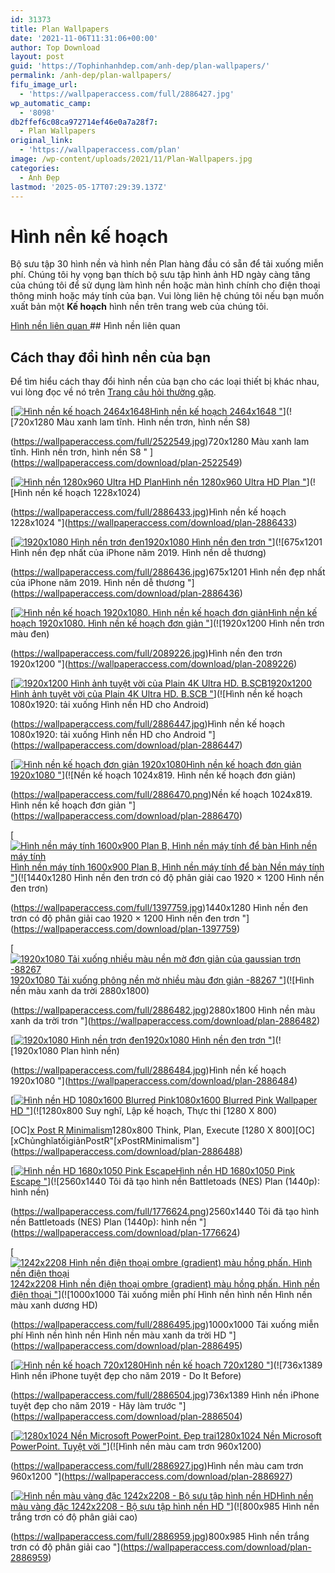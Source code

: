 ```yaml
---
id: 31373
title: Plan Wallpapers
date: '2021-11-06T11:31:06+00:00'
author: Top Download
layout: post
guid: 'https://Tophinhanhdep.com/anh-dep/plan-wallpapers/'
permalink: /anh-dep/plan-wallpapers/
fifu_image_url:
  - 'https://wallpaperaccess.com/full/2886427.jpg'
wp_automatic_camp:
  - '8098'
db2ffef6c08ca972714ef46e0a7a28f7:
  - Plan Wallpapers
original_link:
  - 'https://wallpaperaccess.com/plan'
image: /wp-content/uploads/2021/11/Plan-Wallpapers.jpg
categories:
  - Ảnh Đẹp
lastmod: '2025-05-17T07:29:39.137Z'
---
```

# Hình nền kế hoạch

Bộ sưu tập 30 hình nền và hình nền Plan hàng đầu có sẵn để tải xuống miễn phí. Chúng tôi hy vọng bạn thích bộ sưu tập hình ảnh HD ngày càng tăng của chúng tôi để sử dụng làm hình nền hoặc màn hình chính cho điện thoại thông minh hoặc máy tính của bạn. Vui lòng liên hệ chúng tôi nếu bạn muốn xuất bản một **Kế hoạch** hình nền trên trang web của chúng tôi.

[Hình nền liên quan ](#related) ## Hình nền liên quan

## Cách thay đổi hình nền của bạn

Để tìm hiểu cách thay đổi hình nền của bạn cho các loại thiết bị khác nhau, vui lòng đọc về nó trên [Trang câu hỏi thường gặp](https://tophinhanhdep.com/faq/).

  
[[![Hình nền kế hoạch 2464x1648](https://wallpaperaccess.com/full/2886427.jpg)Hình nền kế hoạch 2464x1648 "](https://wallpaperaccess.com/download/plan-2886427)](![720x1280 Màu xanh lam tĩnh.  Hình nền trơn, hình nền S8)

(https://wallpaperaccess.com/full/2522549.jpg)720x1280 Màu xanh lam tĩnh. Hình nền trơn, hình nền S8 " ](https://wallpaperaccess.com/download/plan-2522549)

[[![Hình nền 1280x960 Ultra HD Plan](https://wallpaperaccess.com/full/2886429.jpg)Hình nền 1280x960 Ultra HD Plan "](https://wallpaperaccess.com/download/plan-2886429)](![Hình nền kế hoạch 1228x1024)

(https://wallpaperaccess.com/full/2886433.jpg)Hình nền kế hoạch 1228x1024 "](https://wallpaperaccess.com/download/plan-2886433)

[[![1920x1080 Hình nền trơn đen](https://wallpaperaccess.com/full/1129018.jpg)1920x1080 Hình nền đen trơn "](https://wallpaperaccess.com/download/plan-1129018)](![675x1201 Hình nền đẹp nhất của iPhone năm 2019. Hình nền dễ thương)

(https://wallpaperaccess.com/full/2886436.jpg)675x1201 Hình nền đẹp nhất của iPhone năm 2019. Hình nền dễ thương "](https://wallpaperaccess.com/download/plan-2886436)

[[![Hình nền kế hoạch 1920x1080.  Hình nền kế hoạch đơn giản](https://wallpaperaccess.com/full/2853385.jpg)Hình nền kế hoạch 1920x1080. Hình nền kế hoạch đơn giản "](https://wallpaperaccess.com/download/plan-2853385)](![1920x1200 Hình nền trơn màu đen)

(https://wallpaperaccess.com/full/2089226.jpg)Hình nền đen trơn 1920x1200 "](https://wallpaperaccess.com/download/plan-2089226)

[[![1920x1200 Hình ảnh tuyệt vời của Plain 4K Ultra HD.  B.SCB](https://wallpaperaccess.com/full/2886441.jpg)1920x1200 Hình ảnh tuyệt vời của Plain 4K Ultra HD. B.SCB "](https://wallpaperaccess.com/download/plan-2886441)](![Hình nền kế hoạch 1080x1920: tải xuống Hình nền HD cho Android)

(https://wallpaperaccess.com/full/2886447.jpg)Hình nền kế hoạch 1080x1920: tải xuống Hình nền HD cho Android "](https://wallpaperaccess.com/download/plan-2886447)

[[![Hình nền kế hoạch đơn giản 1920x1080](https://wallpaperaccess.com/full/2886455.jpg)Hình nền kế hoạch đơn giản 1920x1080 "](https://wallpaperaccess.com/download/plan-2886455)](![Nền kế hoạch 1024x819.  Hình nền kế hoạch đơn giản)

(https://wallpaperaccess.com/full/2886470.png)Nền kế hoạch 1024x819. Hình nền kế hoạch đơn giản "](https://wallpaperaccess.com/download/plan-2886470)

[[![Hình nền máy tính 1600x900 Plan B, Hình nền máy tính để bàn Hình nền máy tính](https://wallpaperaccess.com/full/2886478.jpg)Hình nền máy tính 1600x900 Plan B, Hình nền máy tính để bàn Nền máy tính "](https://wallpaperaccess.com/download/plan-2886478)](![1440x1280 Hình nền đen trơn có độ phân giải cao 1920 × 1200 Hình nền đen trơn)

(https://wallpaperaccess.com/full/1397759.jpg)1440x1280 Hình nền đen trơn có độ phân giải cao 1920 × 1200 Hình nền đen trơn "](https://wallpaperaccess.com/download/plan-1397759)

[[![1920x1080 Tải xuống nhiều màu nền mờ đơn giản của gaussian trơn -88267](https://wallpaperaccess.com/full/2089158.jpg)1920x1080 Tải xuống phông nền mờ nhiều màu đơn giản -88267 "](https://wallpaperaccess.com/download/plan-2089158)](![Hình nền màu xanh da trời 2880x1800)

(https://wallpaperaccess.com/full/2886482.jpg)2880x1800 Hình nền màu xanh da trời trơn "](https://wallpaperaccess.com/download/plan-2886482)

[[![1920x1080 Hình nền trơn đen](https://wallpaperaccess.com/full/1397755.jpg)1920x1080 Hình nền đen trơn "](https://wallpaperaccess.com/download/plan-1397755)](![1920x1080 Plan hình nền)

(https://wallpaperaccess.com/full/2886484.jpg)Hình nền kế hoạch 1920x1080 "](https://wallpaperaccess.com/download/plan-2886484)

[[![Hình nền HD 1080x1600 Blurred Pink](https://wallpaperaccess.com/full/2886485.jpg)1080x1600 Blurred Pink Wallpaper HD "](https://wallpaperaccess.com/download/plan-2886485)](![1280x800 Suy nghĩ, Lập kế hoạch, Thực thi [1280 X 800)

[OC][x Post R Minimalism](https://wallpaperaccess.com/full/2886488.png)1280x800 Think, Plan, Execute \[1280 X 800\]\[OC\]\[xChủnghĩatốigiảnPostR"\[xPostRMinimalism"](https://wallpaperaccess.com/download/plan-2886488)

[[![Hình nền HD 1680x1050 Pink Escape](https://wallpaperaccess.com/full/2886493.jpg)Hình nền HD 1680x1050 Pink Escape "](https://wallpaperaccess.com/download/plan-2886493)](![2560x1440 Tôi đã tạo hình nền Battletoads (NES) Plan (1440p): hình nền)

(https://wallpaperaccess.com/full/1776624.png)2560x1440 Tôi đã tạo hình nền Battletoads (NES) Plan (1440p): hình nền "](https://wallpaperaccess.com/download/plan-1776624)

[[![1242x2208 Hình nền điện thoại ombre (gradient) màu hồng phấn.  Hình nền điện thoại](https://wallpaperaccess.com/full/250768.jpg)1242x2208 Hình nền điện thoại ombre (gradient) màu hồng phấn. Hình nền điện thoại "](https://wallpaperaccess.com/download/plan-250768)](![1000x1000 Tải xuống miễn phí Hình nền hình nền Hình nền màu xanh dương HD)

(https://wallpaperaccess.com/full/2886495.jpg)1000x1000 Tải xuống miễn phí Hình nền hình nền Hình nền màu xanh da trời HD "](https://wallpaperaccess.com/download/plan-2886495)

[[![Hình nền kế hoạch 720x1280](https://wallpaperaccess.com/full/2886500.jpg)Hình nền kế hoạch 720x1280 "](https://wallpaperaccess.com/download/plan-2886500)](![736x1389 Hình nền iPhone tuyệt đẹp cho năm 2019 - Do It Before)

(https://wallpaperaccess.com/full/2886504.jpg)736x1389 Hình nền iPhone tuyệt đẹp cho năm 2019 - Hãy làm trước "](https://wallpaperaccess.com/download/plan-2886504)

[[![1280x1024 Nền Microsoft PowerPoint.  Đẹp trai](https://wallpaperaccess.com/full/2886905.jpg)1280x1024 Nền Microsoft PowerPoint. Tuyệt vời "](https://wallpaperaccess.com/download/plan-2886905)](![Hình nền màu cam trơn 960x1200)

(https://wallpaperaccess.com/full/2886927.jpg)Hình nền màu cam trơn 960x1200 "](https://wallpaperaccess.com/download/plan-2886927)

[[![Hình nền màu vàng đặc 1242x2208 - Bộ sưu tập hình nền HD](https://wallpaperaccess.com/full/2886931.jpg)Hình nền màu vàng đặc 1242x2208 - Bộ sưu tập hình nền HD "](https://wallpaperaccess.com/download/plan-2886931)](![800x985 Hình nền trắng trơn có độ phân giải cao)

(https://wallpaperaccess.com/full/2886959.jpg)800x985 Hình nền trắng trơn có độ phân giải cao "](https://wallpaperaccess.com/download/plan-2886959)
